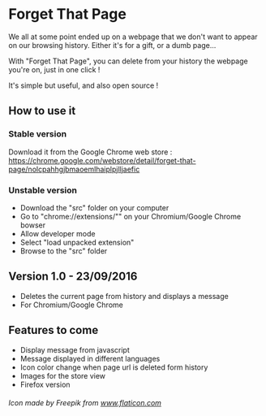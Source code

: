 # Forget That Page
We all at some point ended up on a webpage that we don't want to appear on our browsing history. Either it's for a gift, or a dumb page...

With "Forget That Page", you can delete from your history the webpage you're on, just in one click !

It's simple but useful, and also open source !

## How to use it

### Stable version
Download it from the Google Chrome web store :
https://chrome.google.com/webstore/detail/forget-that-page/nolcpahhgjbmaoemlhaiplpjlljaefic

### Unstable version
- Download the "src" folder on your computer
- Go to "chrome://extensions/"" on your Chromium/Google Chrome bowser
- Allow developer mode
- Select "load unpacked extension"
- Browse to the "src" folder

## Version 1.0 - 23/09/2016
- Deletes the current page from history and displays a message
- For Chromium/Google Chrome

## Features to come
- Display message from javascript
- Message displayed in different languages
- Icon color change when page url is deleted form history
- Images for the store view
- Firefox version





###### Icon made by Freepik from www.flaticon.com

